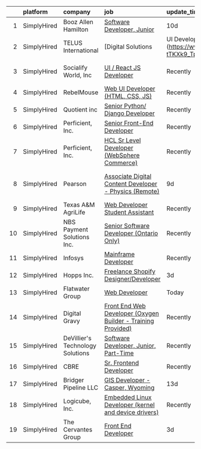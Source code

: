 

|    | platform    | company                          | job                                                                                                                                                                        | update_time   | location                     |
|---:|:------------|:---------------------------------|:---------------------------------------------------------------------------------------------------------------------------------------------------------------------------|:--------------|:-----------------------------|
|  1 | SimplyHired | Booz Allen Hamilton              | [Software Developer, Junior](https://www.simplyhired.com/job/30REoO6DaizOGL2wxZKQPcibNtJoTG8qXyD7Cy8HEv4EEf4Jd0Fhkw?q=digital+developer)                                   | 10d           | Charleston, SC               |
|  2 | SimplyHired | TELUS International              | [Digital Solutions | UI Developer](https://www.simplyhired.com/job/v2Qe5R5R8cg8M6Abbb8_L9Z3tgjkeQZjnmLIocJM-tTKXk9_TpEscg?q=digital+developer)                             | Recently      | Colorado                     |
|  3 | SimplyHired | Socialify World, Inc             | [UI / React JS Developer](https://www.simplyhired.com/job/nVOskS2t1xZHdo0tOWzXYRLJ7IGEpviq625bLsHeHCTCe1gDVA07UA?q=digital+developer)                                      | Recently      | San Francisco, CA            |
|  4 | SimplyHired | RebelMouse                       | [Web UI Developer (HTML, CSS, JS)](https://www.simplyhired.com/job/o2TW80hr5JBXeskkazI9of-OqBBQ83skSAGYfyzO_Ez2optae9evhw?q=digital+developer)                             | Recently      | Remote                       |
|  5 | SimplyHired | Quotient inc                     | [Senior Python/ Django Developer](https://www.simplyhired.com/job/m96NQ79eEQlcd__qoY32lsC-GaSgj40S01C2dLobND_gjLWWKNV0tw?q=digital+developer)                              | Recently      | Bethesda, MD                 |
|  6 | SimplyHired | Perficient, Inc.                 | [Senior Front-End Developer](https://www.simplyhired.com/job/xm_ys6mIZEurDOHmgDSoWJ9EB7McOgoTu9tXEK-yAvkMu5cVmMoneA?q=digital+developer)                                   | Recently      | Cincinnati, OH               |
|  7 | SimplyHired | Perficient, Inc.                 | [HCL Sr Level Developer (WebSphere Commerce)](https://www.simplyhired.com/job/ht1LXYMSOAt4niOiqavAX--ehgI8CVubcxeRyZn0_BRS7CqsaVhgUQ?q=digital+developer)                  | Recently      | Cincinnati, OH               |
|  8 | SimplyHired | Pearson                          | [Associate Digital Content Developer - Physics (Remote)](https://www.simplyhired.com/job/NiD27_jExhO7Ow90yc6Gq84XCqrn5azLddvq9wSuTEB2dywhmiy8JA?q=digital+developer)       | 9d            | Des Moines, IA +51 locations |
|  9 | SimplyHired | Texas A&M AgriLife               | [Web Developer Student Assistant](https://www.simplyhired.com/job/bgMQNSeji0C6C8FiZM9S-8BVz0BDzZygo0eoloaKIYfRls2NEmQYrA?q=digital+developer)                              | Recently      | College Station, TX          |
| 10 | SimplyHired | NBS Payment Solutions Inc.       | [Senior Software Developer (Ontario Only)](https://www.simplyhired.com/job/zcypnE66QYU4f8tVLv2QnwbVczzo5OUgDzf49Zz8D72BdfsL_TeySw?q=digital+developer)                     | Recently      | Toronto, OH                  |
| 11 | SimplyHired | Infosys                          | [Mainframe Developer](https://www.simplyhired.com/job/qzX-q0eVS97dICC5vcQ8k-1Yy2jE2nrOXvRDKG2mTnW_CcChZW-sIg?q=digital+developer)                                          | Recently      | Omaha, NE                    |
| 12 | SimplyHired | Hopps Inc.                       | [Freelance Shopify Designer/Developer](https://www.simplyhired.com/job/04eXBuzSdk2C27SvQs_iZB1CbnYEYHKGWbVPpiY1K6XSlFM3Mep7jg?q=digital+developer)                         | 3d            | Remote                       |
| 13 | SimplyHired | Flatwater Group                  | [Web Developer](https://www.simplyhired.com/job/fgMtd_t9OqUDoQfo-QGvoi3HuVTcfeMcvO7GiUJ85jYsAG5viqWhtA?q=digital+developer)                                                | Today         | United States                |
| 14 | SimplyHired | Digital Gravy                    | [Front End Web Developer (Oxygen Builder - Training Provided)](https://www.simplyhired.com/job/WFNUWoaXeifz1jRoSBk5sAK-w2Axyn5ouIkKJCcmG6Uj6C3fkSuR-A?q=digital+developer) | Recently      | United States                |
| 15 | SimplyHired | DeVillier's Technology Solutions | [Software Developer, Junior, Part-Time](https://www.simplyhired.com/job/n3QjirEF9CwcOz3IPoRAuyDAimMDiOtuGoZO5HJ-2RQf7ZUYDZ-7gA?q=digital+developer)                        | Recently      | Remote                       |
| 16 | SimplyHired | CBRE                             | [Sr. Frontend Developer](https://www.simplyhired.com/job/7IUP2Si5tmIo_54MWrneFkXRL6pVVYUiWC3F6wRF8dIVL3Tb0stjtw?q=digital+developer)                                       | Recently      | Richardson, TX               |
| 17 | SimplyHired | Bridger Pipeline LLC             | [GIS Developer - Casper, Wyoming](https://www.simplyhired.com/job/dE7R3f_ap_W_bnr_8Rr8DHlu2vXhLdmEUWfeREaL7pcsIii_9OBUlg?q=digital+developer)                              | 13d           | Casper, WY                   |
| 18 | SimplyHired | Logicube, Inc.                   | [Embedded Linux Developer (kernel and device drivers)](https://www.simplyhired.com/job/Hy1o_GDo9D0pwo9ZxAujFLL_c1tfo9AS6hkn0h7sknf_vHbtbJ6nZg?q=digital+developer)         | Recently      | San Fernando Valley, CA      |
| 19 | SimplyHired | The Cervantes Group              | [Front End Developer](https://www.simplyhired.com/job/367MJ2ec_qgq1hioyPbFB7xsEtDlFtzWkX1q3nmGPjOVIo9UrrADcA?q=digital+developer)                                          | 3d            | Puerto Rico +1 location      |